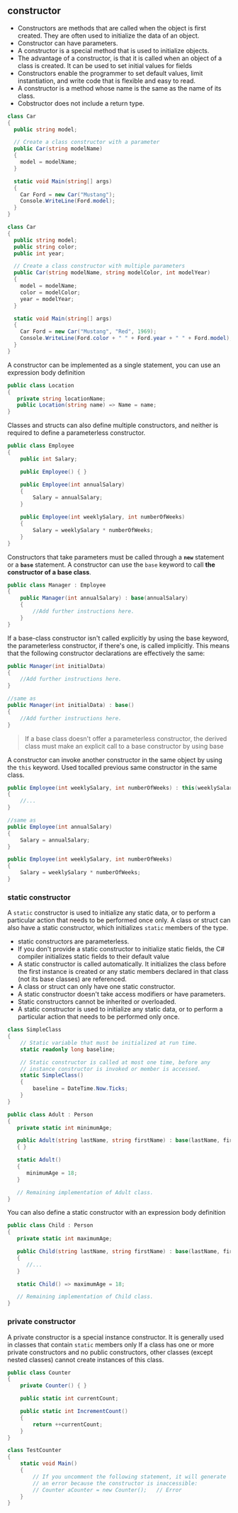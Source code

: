 ## constructor
- Constructors are methods that are called when the object is first created. They are often used to initialize the data of an object.  
- Constructor can have parameters.
- A constructor is a special method that is used to initialize objects.
- The advantage of a constructor, is that it is called when an object of a class is created. It can be used to set initial values for fields
- Constructors enable the programmer to set default values, limit instantiation, and write code that is flexible and easy to read.
- A constructor is a method whose name is the same as the name of its class.
- Cobstructor does not include a return type. 

```cs
class Car
{
  public string model;

  // Create a class constructor with a parameter
  public Car(string modelName)
  {
    model = modelName;
  }

  static void Main(string[] args)
  {
    Car Ford = new Car("Mustang");
    Console.WriteLine(Ford.model);
  }
}
```
```cs
class Car
{
  public string model;
  public string color;
  public int year;

  // Create a class constructor with multiple parameters
  public Car(string modelName, string modelColor, int modelYear)
  {
    model = modelName;
    color = modelColor;
    year = modelYear;
  }

  static void Main(string[] args)
  {
    Car Ford = new Car("Mustang", "Red", 1969);
    Console.WriteLine(Ford.color + " " + Ford.year + " " + Ford.model);
  }
}

```
A constructor can be implemented as a single statement, you can use an expression body definition
```cs
public class Location
{
   private string locationName;
   public Location(string name) => Name = name;
}
```
Classes and structs can also define multiple constructors, and neither is required to define a parameterless constructor.
```cs
public class Employee
{
    public int Salary;

    public Employee() { }

    public Employee(int annualSalary)
    {
        Salary = annualSalary;
    }

    public Employee(int weeklySalary, int numberOfWeeks)
    {
        Salary = weeklySalary * numberOfWeeks;
    }
}
```
Constructors that take parameters must be called through a **`new`** statement or a **`base`** statement.
A constructor can use the `base` keyword to call **the constructor of a base class**. 
```cs
public class Manager : Employee
{
    public Manager(int annualSalary) : base(annualSalary)
    {
        //Add further instructions here.
    }
}
```
If a base-class constructor isn't called explicitly by using the base keyword, the parameterless constructor, if there's one, is called implicitly. This means that the following constructor declarations are effectively the same:
```cs
public Manager(int initialData)
{
    //Add further instructions here.
}

//same as 
public Manager(int initialData) : base()
{
    //Add further instructions here.
}
```
> If a base class doesn't offer a parameterless constructor, the derived class must make an explicit call to a base constructor by using base

A constructor can invoke another constructor in the same object by using the `this` keyword. Used tocalled previous same constructor in the same class.
```cs
public Employee(int weeklySalary, int numberOfWeeks) : this(weeklySalary * numberOfWeeks)
{
    //...
}

//same as 
public Employee(int annualSalary)
{
    Salary = annualSalary;
}

public Employee(int weeklySalary, int numberOfWeeks)
{
    Salary = weeklySalary * numberOfWeeks;
}
```

### static constructor
A `static` constructor is used to initialize any static data, or to perform a particular action that needs to be performed once only.
A class or struct can also have a static constructor, which initializes `static` members of the type.

- static constructors are parameterless.
- If you don't provide a static constructor to initialize static fields, the C# compiler initializes static fields to their default value
- A static constructor is called automatically. It initializes the class before the first instance is created or any static members declared in that class (not its base classes) are referenced.
- A class or struct can only have one static constructor.
- A static constructor doesn't take access modifiers or have parameters.
- Static constructors cannot be inherited or overloaded.
- A static constructor is used to initialize any static data, or to perform a particular action that needs to be performed only once.
```cs
class SimpleClass
{
    // Static variable that must be initialized at run time.
    static readonly long baseline;

    // Static constructor is called at most one time, before any
    // instance constructor is invoked or member is accessed.
    static SimpleClass()
    {
        baseline = DateTime.Now.Ticks;
    }
}
```
```cs
public class Adult : Person
{
   private static int minimumAge;

   public Adult(string lastName, string firstName) : base(lastName, firstName)
   { }

   static Adult()
   {
      minimumAge = 18;
   }

   // Remaining implementation of Adult class.
}
```

You can also define a static constructor with an expression body definition
```cs
public class Child : Person
{
   private static int maximumAge;

   public Child(string lastName, string firstName) : base(lastName, firstName)
   { 
      //...
   }

   static Child() => maximumAge = 18;

   // Remaining implementation of Child class.
}
```

### private constructor 
A private constructor is a special instance constructor. It is generally used in classes that contain `static` members only
If a class has one or more private constructors and no public constructors, other classes (except nested classes) cannot create instances of this class.
```cs
public class Counter
{
    private Counter() { }

    public static int currentCount;

    public static int IncrementCount()
    {
        return ++currentCount;
    }
}

class TestCounter
{
    static void Main()
    {
        // If you uncomment the following statement, it will generate
        // an error because the constructor is inaccessible:
        // Counter aCounter = new Counter();   // Error
    }
}
```


